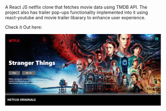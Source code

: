 A React JS netflix clone that fetches movie data using TMDB API. The project also has trailer pop-ups functionality implemented into it using react-youtube and movie trailer libarary to enhance user experience.

Check it Out here: 

![Netflix Clone Screenshot](UI.png)